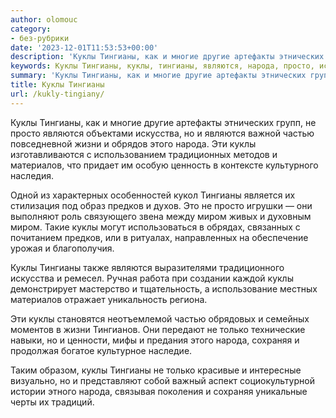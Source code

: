 ```yaml
---
author: olomouc
category:
- без-рубрики
date: '2023-12-01T11:53:53+00:00'
description: 'Куклы Тингианы, как и многие другие артефакты этнических групп, не просто являются объектами искусства, но и являются важной частью повседневной жизни и...'
keywords: Куклы Тингианы, куклы, тингианы, являются, народа, просто, искусства, частью, жизни, материалов, предков, миром, только, сохраняя, многие, другие
summary: 'Куклы Тингианы, как и многие другие артефакты этнических групп, не просто являются объектами искусства, но и являются важной частью повседневной жизни и...'
title: Куклы Тингианы
url: /kukly-tingiany/
---
```


Куклы Тингианы, как и многие другие артефакты этнических групп, не просто являются объектами искусства, но и являются важной частью повседневной жизни и обрядов этого народа. Эти куклы изготавливаются с использованием традиционных методов и материалов, что придает им особую ценность в контексте культурного наследия.

Одной из характерных особенностей кукол Тингианы является их стилизация под образ предков и духов. Это не просто игрушки — они выполняют роль связующего звена между миром живых и духовным миром. Такие куклы могут использоваться в обрядах, связанных с почитанием предков, или в ритуалах, направленных на обеспечение урожая и благополучия.

Куклы Тингианы также являются выразителями традиционного искусства и ремесел. Ручная работа при создании каждой куклы демонстрирует мастерство и тщательность, а использование местных материалов отражает уникальность региона.

Эти куклы становятся неотъемлемой частью обрядовых и семейных моментов в жизни Тингианов. Они передают не только технические навыки, но и ценности, мифы и предания этого народа, сохраняя и продолжая богатое культурное наследие.

Таким образом, куклы Тингианы не только красивые и интересные визуально, но и представляют собой важный аспект социокультурной истории этного народа, связывая поколения и сохраняя уникальные черты их традиций.